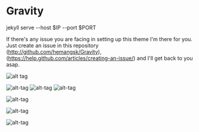 # Gravity

jekyll serve --host $IP --port $PORT

If there's any issue you are facing in setting up this theme I'm there for you. Just create an issue in this repository (http://github.com/hemangsk/Gravity), (https://help.github.com/articles/creating-an-issue/) and I'll get back to you asap.

![alt tag](https://farm2.staticflickr.com/1593/25549169123_cfb392bfe9.jpg)

![alt-tag](https://farm8.staticflickr.com/7295/26900743846_10e9a0ba71_o.png)
![alt-tag](https://farm8.staticflickr.com/7675/26840339222_b078607576_o.png)
![alt-tag](https://farm2.staticflickr.com/1592/26151881165_3f351e5fd1.jpg)



![alt-tag](https://farm2.staticflickr.com/1674/25549273413_3872aa3b1e_o.png)



![alt-tag](https://farm2.staticflickr.com/1590/26563924866_ec40fd1ccd_o.png)

![alt-tag](https://farm2.staticflickr.com/1565/25879042020_03acf3c968_o.png)

